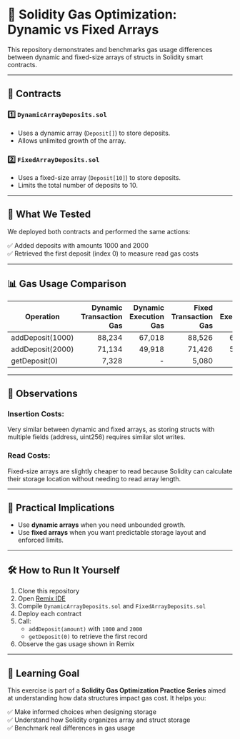 # 🧠 Solidity Gas Optimization: Dynamic vs Fixed Arrays

This repository demonstrates and benchmarks gas usage differences between dynamic and fixed-size arrays of structs in Solidity smart contracts.

---

## 📂 Contracts

### 1️⃣ `DynamicArrayDeposits.sol`
- Uses a dynamic array (`Deposit[]`) to store deposits.
- Allows unlimited growth of the array.

### 2️⃣ `FixedArrayDeposits.sol`
- Uses a fixed-size array (`Deposit[10]`) to store deposits.
- Limits the total number of deposits to 10.

---

## 🔬 What We Tested

We deployed both contracts and performed the same actions:

✅ Added deposits with amounts 1000 and 2000  
✅ Retrieved the first deposit (index 0) to measure read gas costs

---

## 📊 Gas Usage Comparison

| Operation         | Dynamic Transaction Gas | Dynamic Execution Gas | Fixed Transaction Gas | Fixed Execution Gas |
|-------------------|------------------------:|----------------------:|----------------------:|---------------------:|
| addDeposit(1000)  | 88,234                  | 67,018                | 88,526                | 67,310               |
| addDeposit(2000)  | 71,134                  | 49,918                | 71,426                | 50,210               |
| getDeposit(0)     | 7,328                   | -                     | 5,080                 | -                    |

---

## 🧩 Observations

### Insertion Costs:
Very similar between dynamic and fixed arrays, as storing structs with multiple fields (address, uint256) requires similar slot writes.

### Read Costs:
Fixed-size arrays are slightly cheaper to read because Solidity can calculate their storage location without needing to read array length.

---

## 📌 Practical Implications

- Use **dynamic arrays** when you need unbounded growth.
- Use **fixed arrays** when you want predictable storage layout and enforced limits.

---

## 🛠️ How to Run It Yourself

1. Clone this repository  
2. Open [Remix IDE](https://remix.ethereum.org)  
3. Compile `DynamicArrayDeposits.sol` and `FixedArrayDeposits.sol`  
4. Deploy each contract  
5. Call:  
   - `addDeposit(amount)` with `1000` and `2000`  
   - `getDeposit(0)` to retrieve the first record  
6. Observe the gas usage shown in Remix

---

## 🎯 Learning Goal

This exercise is part of a **Solidity Gas Optimization Practice Series** aimed at understanding how data structures impact gas cost. It helps you:

✅ Make informed choices when designing storage  
✅ Understand how Solidity organizes array and struct storage  
✅ Benchmark real differences in gas usage
